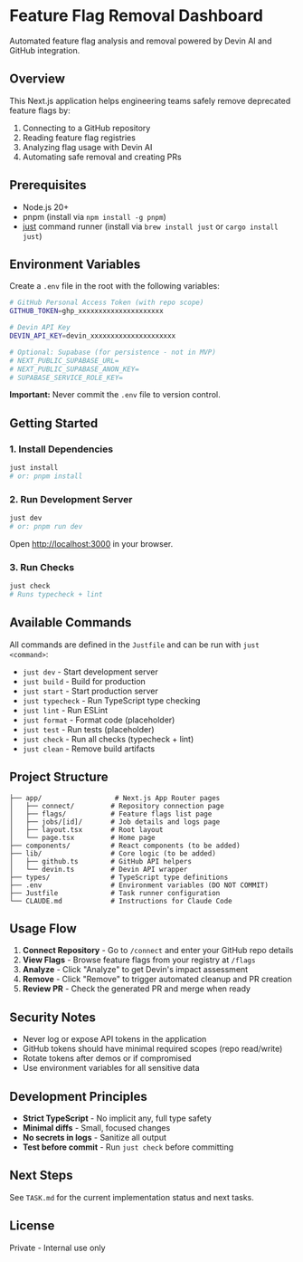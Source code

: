 # Feature Flag Removal Dashboard

Automated feature flag analysis and removal powered by Devin AI and GitHub integration.

## Overview

This Next.js application helps engineering teams safely remove deprecated feature flags by:
1. Connecting to a GitHub repository
2. Reading feature flag registries
3. Analyzing flag usage with Devin AI
4. Automating safe removal and creating PRs

## Prerequisites

- Node.js 20+
- pnpm (install via `npm install -g pnpm`)
- [just](https://github.com/casey/just) command runner (install via `brew install just` or `cargo install just`)

## Environment Variables

Create a `.env` file in the root with the following variables:

```bash
# GitHub Personal Access Token (with repo scope)
GITHUB_TOKEN=ghp_xxxxxxxxxxxxxxxxxxxxx

# Devin API Key
DEVIN_API_KEY=devin_xxxxxxxxxxxxxxxxxxxxx

# Optional: Supabase (for persistence - not in MVP)
# NEXT_PUBLIC_SUPABASE_URL=
# NEXT_PUBLIC_SUPABASE_ANON_KEY=
# SUPABASE_SERVICE_ROLE_KEY=
```

**Important:** Never commit the `.env` file to version control.

## Getting Started

### 1. Install Dependencies

```bash
just install
# or: pnpm install
```

### 2. Run Development Server

```bash
just dev
# or: pnpm run dev
```

Open [http://localhost:3000](http://localhost:3000) in your browser.

### 3. Run Checks

```bash
just check
# Runs typecheck + lint
```

## Available Commands

All commands are defined in the `Justfile` and can be run with `just <command>`:

- `just dev` - Start development server
- `just build` - Build for production
- `just start` - Start production server
- `just typecheck` - Run TypeScript type checking
- `just lint` - Run ESLint
- `just format` - Format code (placeholder)
- `just test` - Run tests (placeholder)
- `just check` - Run all checks (typecheck + lint)
- `just clean` - Remove build artifacts

## Project Structure

```
├── app/                  # Next.js App Router pages
│   ├── connect/         # Repository connection page
│   ├── flags/           # Feature flags list page
│   ├── jobs/[id]/       # Job details and logs page
│   ├── layout.tsx       # Root layout
│   └── page.tsx         # Home page
├── components/          # React components (to be added)
├── lib/                 # Core logic (to be added)
│   ├── github.ts        # GitHub API helpers
│   └── devin.ts         # Devin API wrapper
├── types/               # TypeScript type definitions
├── .env                 # Environment variables (DO NOT COMMIT)
├── Justfile             # Task runner configuration
└── CLAUDE.md            # Instructions for Claude Code
```

## Usage Flow

1. **Connect Repository** - Go to `/connect` and enter your GitHub repo details
2. **View Flags** - Browse feature flags from your registry at `/flags`
3. **Analyze** - Click "Analyze" to get Devin's impact assessment
4. **Remove** - Click "Remove" to trigger automated cleanup and PR creation
5. **Review PR** - Check the generated PR and merge when ready

## Security Notes

- Never log or expose API tokens in the application
- GitHub tokens should have minimal required scopes (repo read/write)
- Rotate tokens after demos or if compromised
- Use environment variables for all sensitive data

## Development Principles

- **Strict TypeScript** - No implicit any, full type safety
- **Minimal diffs** - Small, focused changes
- **No secrets in logs** - Sanitize all output
- **Test before commit** - Run `just check` before committing

## Next Steps

See `TASK.md` for the current implementation status and next tasks.

## License

Private - Internal use only
